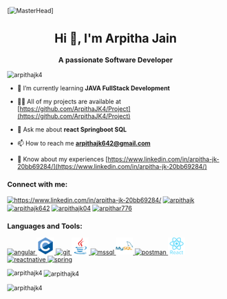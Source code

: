 
[![MasterHead](https://user-images.githubusercontent.com/74038190/241765440-80728820-e06b-4f96-9c9e-9df46f0cc0a5.gif)]

<h1 align="center">Hi 👋, I'm Arpitha Jain </h1>
<h3 align="center">A passionate Software Developer </h3>

<p align="left"> <img src="https://komarev.com/ghpvc/?username=arpithajk4&label=Profile%20views&color=0e75b6&style=flat" alt="arpithajk4" /> </p>

- 🌱 I’m currently learning **JAVA FullStack Development**

- 👨‍💻 All of my projects are available at [https://github.com/ArpithaJK4/Project](https://github.com/ArpithaJK4/Project)

- 💬 Ask me about **react Springboot SQL**

- 📫 How to reach me **arpithajk642@gmail.com**

- 📄 Know about my experiences [https://www.linkedin.com/in/arpitha-jk-20bb69284/](https://www.linkedin.com/in/arpitha-jk-20bb69284/)

<h3 align="left">Connect with me:</h3>
<p align="left">
<a href="https://linkedin.com/in/https://www.linkedin.com/in/arpitha-jk-20bb69284/" target="blank"><img align="center" src="https://raw.githubusercontent.com/rahuldkjain/github-profile-readme-generator/master/src/images/icons/Social/linked-in-alt.svg" alt="https://www.linkedin.com/in/arpitha-jk-20bb69284/" height="30" width="40" /></a>
<a href="https://fb.com/arpithajk" target="blank"><img align="center" src="https://raw.githubusercontent.com/rahuldkjain/github-profile-readme-generator/master/src/images/icons/Social/facebook.svg" alt="arpithajk" height="30" width="40" /></a>
<a href="https://www.hackerrank.com/arpithajk642" target="blank"><img align="center" src="https://raw.githubusercontent.com/rahuldkjain/github-profile-readme-generator/master/src/images/icons/Social/hackerrank.svg" alt="arpithajk642" height="30" width="40" /></a>
<a href="https://www.leetcode.com/arpithajk04" target="blank"><img align="center" src="https://raw.githubusercontent.com/rahuldkjain/github-profile-readme-generator/master/src/images/icons/Social/leet-code.svg" alt="arpithajk04" height="30" width="40" /></a>
<a href="https://auth.geeksforgeeks.org/user/arpithar776" target="blank"><img align="center" src="https://raw.githubusercontent.com/rahuldkjain/github-profile-readme-generator/master/src/images/icons/Social/geeks-for-geeks.svg" alt="arpithar776" height="30" width="40" /></a>
</p>

<h3 align="left">Languages and Tools:</h3>
<p align="left"> <a href="https://angular.io" target="_blank" rel="noreferrer"> <img src="https://angular.io/assets/images/logos/angular/angular.svg" alt="angular" width="40" height="40"/> </a> <a href="https://www.cprogramming.com/" target="_blank" rel="noreferrer"> <img src="https://raw.githubusercontent.com/devicons/devicon/master/icons/c/c-original.svg" alt="c" width="40" height="40"/> </a> <a href="https://git-scm.com/" target="_blank" rel="noreferrer"> <img src="https://www.vectorlogo.zone/logos/git-scm/git-scm-icon.svg" alt="git" width="40" height="40"/> </a> <a href="https://www.java.com" target="_blank" rel="noreferrer"> <img src="https://raw.githubusercontent.com/devicons/devicon/master/icons/java/java-original.svg" alt="java" width="40" height="40"/> </a> <a href="https://www.microsoft.com/en-us/sql-server" target="_blank" rel="noreferrer"> <img src="https://www.svgrepo.com/show/303229/microsoft-sql-server-logo.svg" alt="mssql" width="40" height="40"/> </a> <a href="https://www.mysql.com/" target="_blank" rel="noreferrer"> <img src="https://raw.githubusercontent.com/devicons/devicon/master/icons/mysql/mysql-original-wordmark.svg" alt="mysql" width="40" height="40"/> </a> <a href="https://postman.com" target="_blank" rel="noreferrer"> <img src="https://www.vectorlogo.zone/logos/getpostman/getpostman-icon.svg" alt="postman" width="40" height="40"/> </a> <a href="https://reactjs.org/" target="_blank" rel="noreferrer"> <img src="https://raw.githubusercontent.com/devicons/devicon/master/icons/react/react-original-wordmark.svg" alt="react" width="40" height="40"/> </a> <a href="https://reactnative.dev/" target="_blank" rel="noreferrer"> <img src="https://reactnative.dev/img/header_logo.svg" alt="reactnative" width="40" height="40"/> </a> <a href="https://spring.io/" target="_blank" rel="noreferrer"> <img src="https://www.vectorlogo.zone/logos/springio/springio-icon.svg" alt="spring" width="40" height="40"/> </a> </p>

<p><img align="left" src="https://github-readme-stats.vercel.app/api/top-langs?username=arpithajk4&show_icons=true&locale=en&layout=compact" alt="arpithajk4" /></p>

<p>&nbsp;<img align="center" src="https://github-readme-stats.vercel.app/api?username=arpithajk4&show_icons=true&locale=en" alt="arpithajk4" /></p>

<p><img align="center" src="https://github-readme-streak-stats.herokuapp.com/?user=arpithajk4&" alt="arpithajk4" /></p>
